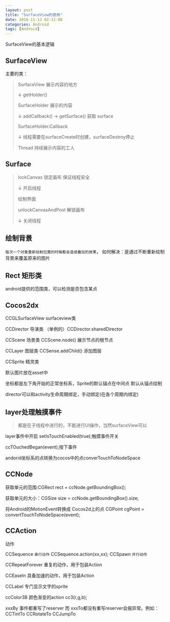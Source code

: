 ```yaml
---
layout: post
title: "SurfaceView的使用"
date: 2016-11-13 02:12:08
categories: Android
tags: [Android]
---
```


SurfaceView的基本逻辑
<!-- more -->

## SurfaceView

主要的类：
> SurfaceView 展示内容的地方
> 
> ↓	getHolder()
> 
> SurfaceHolder 展示的内容
> 
> ↓	addCallback() → getSurface() 获取 surface
> 
> SurfaceHolder.Callback
> 
> ↓	线程需要在surfaceCreate时创建，surfaceDestroy停止
> 
> Thread 持续展示内容的工人

## Surface

> lockCanvas 锁定画布 保证线程安全
> 
> ↓ 开启线程
> 
> 绘制界面 
> 
> unlockCanvasAndPost 解锁画布
> 
> ↓ 关闭线程

## 绘制背景

`每次一个对象重新绘制位置的时候都会造成叠加的效果`，
如何解决：是通过不断重新绘制背景来覆盖原来的图片

## Rect 矩形类

android提供的范围类，可以检测是否包含某点

## Cocos2dx
CCGLSurfaceView surfaceview类

CCDirector 导演类 （单例的）CCDirector.sharedDirector

CCScene 场景类 CCScene.node() 展示节点的根节点

CCLayer 图层类 CCSense.addChild() 添加图层

CCSprite 精灵类

默认图片放在asset中

坐标都是左下角开始的正常坐标系，Sprite的默认锚点在中间点
默认从锚点绘制

director可以和activity生命周期绑定，手动绑定(在各个周期内绑定)

## layer处理触摸事件 

> 都是在子线程中进行的，不能进行UI操作，当然surfaceView可以

layer事件中开启
setIsTouchEnabled(true);触摸事件开关

ccTOuchedBegan(event);按下事件

andorid坐标系的点转换为cocos中的点converTouchToNodeSpace

## CCNode

获取单元的范围:CGRect rect = ccNode.getBoundingBox();

获取单元的大小：CGSize size = ccNode.getBoundingBox().size;

将Android的MotionEvent转换成 Cocos2d上的点
CGPoint cgPoint = convertTouchToNodeSpace(event);


## CCAction

动作

CCSequence `串行动作` CCSequence.action(xx,xx);
CCSpawn `并行动作` 

CCRepeatForever 重复的动作，用于包装Action

CCEaseIn 具备加速的动作，用于包装Action

CCLabel 专门显示文字的sprite

ccColor3B 颜色渐变的action cc3(r,g,b);

xxxBy 事件都重写了reserver 而 xxxTo都没有重写reserver会报异常。例如：CCTintTo CCRotateTo CCJumpTo